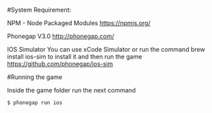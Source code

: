 #System Requirement:

NPM - Node Packaged Modules
https://npmjs.org/

Phonegap V3.0
http://phonegap.com/

IOS Simulator
You can use xCode Simulator or run the command brew install ios-sim to install it and then run the game
https://github.com/phonegap/ios-sim

#Running the game

Inside the game folder run the next command

	$ phonegap run ios

